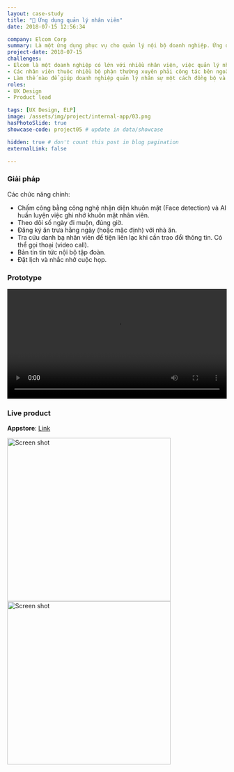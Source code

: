 ```yaml
---
layout: case-study
title: "💼 Ứng dụng quản lý nhân viên"
date: 2018-07-15 12:56:34

company: Elcom Corp
summary: Là một ứng dụng phục vụ cho quản lý nội bộ doanh nghiệp. Ứng dụng có những tính năng phục vụ công việc hằng ngày của nhân viên (chấm công, ăn trưa, ...)
project-date: 2018-07-15
challenges:
- Elcom là một doanh nghiệp có lớn với nhiều nhân viện, việc quản lý nhân viên bằng các phương pháp truyền thống gặp nhiều khó khăn và tốn kém.
- Các nhân viên thuộc nhiều bộ phận thường xuyên phải công tác bên ngoài và gặp khó trong việc liên lạc bộ phận cũng như khai báo công việc.
- Làm thế nào để giúp doanh nghiệp quản lý nhân sự một cách đồng bộ và hiệu quả về thời gian và tính chính xác. Đồng thời nhân sự cũng dễ dàng khai báo, liên lạc và nắm bắt các tin tức một thuận tiện? 
roles:
- UX Design
- Product lead

tags: [UX Design, ELP]
image: /assets/img/project/internal-app/03.png
hasPhotoSlide: true
showcase-code: project05 # update in data/showcase

hidden: true # don't count this post in blog pagination
externalLink: false

---
```


### Giải pháp

Các chức năng chính:
- Chấm công bằng công nghệ nhận diện khuôn mặt (Face detection) và AI huấn luyện việc ghi nhớ khuôn mặt nhân viên.
- Theo dõi số ngày đi muộn, đúng giờ.
- Đăng ký ăn trưa hằng ngày (hoặc mặc định) với nhà ăn.
- Tra cứu danh bạ nhân viên để tiện liên lạc khi cần trao đổi thông tin. Có thể gọi thoại (video call).
- Bản tin tin tức nội bộ tập đoàn.
- Đặt lịch và nhắc nhở cuộc họp.

### Prototype

<video src="/assets/img/project/internal-app/app.mp4" width="100%" style ="margin: auto; background-color: white" controls autoplay loop></video>

### Live product

**Appstore**:
[Link](https://apps.apple.com/vn/app/myelcom/id1637843634)

<img style="width: 375px" alt="Screen shot" src="/assets/img/project/internal-app/01.jpg">
<img style="width: 375px" alt="Screen shot" src="/assets/img/project/internal-app/02.jpg">